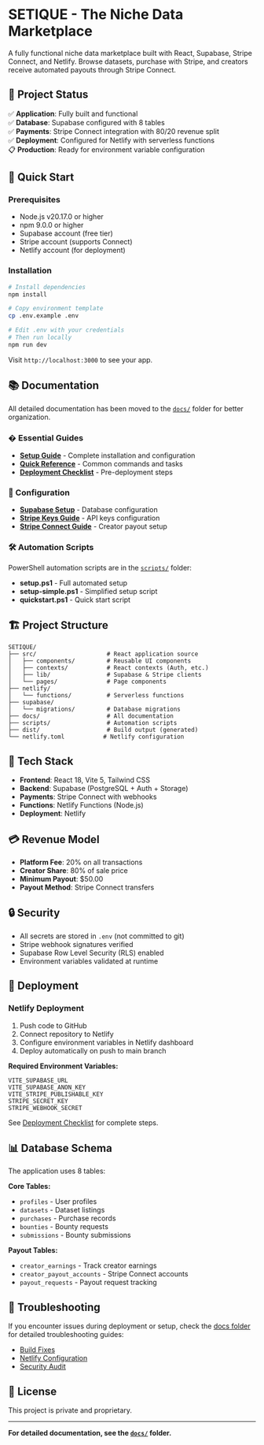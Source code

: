 # SETIQUE - The Niche Data Marketplace

A fully functional niche data marketplace built with React, Supabase, Stripe Connect, and Netlify. Browse datasets, purchase with Stripe, and creators receive automated payouts through Stripe Connect.

## 🎯 Project Status

✅ **Application**: Fully built and functional  
✅ **Database**: Supabase configured with 8 tables  
✅ **Payments**: Stripe Connect integration with 80/20 revenue split  
✅ **Deployment**: Configured for Netlify with serverless functions  
📋 **Production**: Ready for environment variable configuration

## 🚀 Quick Start

### Prerequisites

- Node.js v20.17.0 or higher
- npm 9.0.0 or higher
- Supabase account (free tier)
- Stripe account (supports Connect)
- Netlify account (for deployment)

### Installation

```bash
# Install dependencies
npm install

# Copy environment template
cp .env.example .env

# Edit .env with your credentials
# Then run locally
npm run dev
```

Visit `http://localhost:3000` to see your app.

## 📚 Documentation

All detailed documentation has been moved to the [`docs/`](./docs) folder for better organization.

### � Essential Guides

- **[Setup Guide](./docs/SETUP_GUIDE.md)** - Complete installation and configuration
- **[Quick Reference](./docs/QUICK_REFERENCE.md)** - Common commands and tasks
- **[Deployment Checklist](./docs/DEPLOYMENT_CHECKLIST.md)** - Pre-deployment steps

### 🔧 Configuration

- **[Supabase Setup](./docs/SUPABASE_SETUP_COMPLETE.md)** - Database configuration
- **[Stripe Keys Guide](./docs/STRIPE_KEYS_GUIDE.md)** - API keys configuration
- **[Stripe Connect Guide](./docs/STRIPE_CONNECT_GUIDE.md)** - Creator payout setup

### 🛠️ Automation Scripts

PowerShell automation scripts are in the [`scripts/`](./scripts) folder:

- **setup.ps1** - Full automated setup
- **setup-simple.ps1** - Simplified setup script
- **quickstart.ps1** - Quick start script


## 🏗️ Project Structure

```
SETIQUE/
├── src/                    # React application source
│   ├── components/         # Reusable UI components
│   ├── contexts/           # React contexts (Auth, etc.)
│   ├── lib/                # Supabase & Stripe clients
│   └── pages/              # Page components
├── netlify/
│   └── functions/          # Serverless functions
├── supabase/
│   └── migrations/         # Database migrations
├── docs/                   # All documentation
├── scripts/                # Automation scripts
├── dist/                   # Build output (generated)
└── netlify.toml           # Netlify configuration
```

## 🎨 Tech Stack

- **Frontend**: React 18, Vite 5, Tailwind CSS
- **Backend**: Supabase (PostgreSQL + Auth + Storage)
- **Payments**: Stripe Connect with webhooks
- **Functions**: Netlify Functions (Node.js)
- **Deployment**: Netlify

## 💳 Revenue Model

- **Platform Fee**: 20% on all transactions
- **Creator Share**: 80% of sale price
- **Minimum Payout**: $50.00
- **Payout Method**: Stripe Connect transfers

## 🔒 Security

- All secrets are stored in `.env` (not committed to git)
- Stripe webhook signatures verified
- Supabase Row Level Security (RLS) enabled
- Environment variables validated at runtime

## 🚀 Deployment

### Netlify Deployment

1. Push code to GitHub
2. Connect repository to Netlify
3. Configure environment variables in Netlify dashboard
4. Deploy automatically on push to main branch

**Required Environment Variables:**
```
VITE_SUPABASE_URL
VITE_SUPABASE_ANON_KEY
VITE_STRIPE_PUBLISHABLE_KEY
STRIPE_SECRET_KEY
STRIPE_WEBHOOK_SECRET
```

See [Deployment Checklist](./docs/DEPLOYMENT_CHECKLIST.md) for complete steps.

## 📊 Database Schema

The application uses 8 tables:

**Core Tables:**
- `profiles` - User profiles
- `datasets` - Dataset listings
- `purchases` - Purchase records
- `bounties` - Bounty requests
- `submissions` - Bounty submissions

**Payout Tables:**
- `creator_earnings` - Track creator earnings
- `creator_payout_accounts` - Stripe Connect accounts
- `payout_requests` - Payout request tracking

## 🐛 Troubleshooting

If you encounter issues during deployment or setup, check the [docs folder](./docs) for detailed troubleshooting guides:

- [Build Fixes](./docs/BUILD_FIX_COMPLETE.md)
- [Netlify Configuration](./docs/NETLIFY_CONFIG_FIX.md)
- [Security Audit](./docs/SECURITY_AUDIT.md)

## 📝 License

This project is private and proprietary.

---

**For detailed documentation, see the [`docs/`](./docs) folder.**
